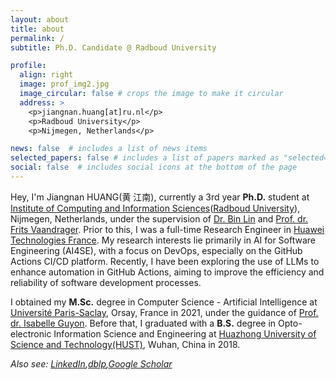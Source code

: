 ```yaml
---
layout: about
title: about
permalink: /
subtitle: Ph.D. Candidate @ Radboud University

profile:
  align: right
  image: prof_img2.jpg
  image_circular: false # crops the image to make it circular
  address: >
    <p>jiangnan.huang[at]ru.nl</p>
    <p>Radboud University</p>
    <p>Nijmegen, Netherlands</p>

news: false  # includes a list of news items
selected_papers: false # includes a list of papers marked as "selected={true}"
social: false  # includes social icons at the bottom of the page
---
```


Hey, I'm Jiangnan HUANG(黄 江南), currently a 3rd year **Ph.D.** student at [Institute of Computing and Information Sciences](https://www.ru.nl/icis/)([Radboud University](https://www.ru.nl/)), Nijmegen, Netherlands, under the supervision of [Dr. Bin Lin](https://binlin.info/index.html) and [Prof. dr. Frits Vaandrager](http://www.cs.ru.nl/F.Vaandrager/). Prior to this, I was a full-time Research Engineer in [Huawei Technologies France](https://www.huawei.com/fr/). My research interests lie primarily in AI for Software Engineering (AI4SE), with a focus on DevOps, especially on the GitHub Actions CI/CD platform. Recently, I have been exploring the use of LLMs to enhance automation in GitHub Actions, aiming to improve the efficiency and reliability of software development processes.

I obtained my **M.Sc.** degree in Computer Science - Artificial Intelligence at [Université Paris-Saclay](https://www.universite-paris-saclay.fr/), Orsay, France in 2021, under the guidance of [Prof. dr. Isabelle Guyon](https://guyon.chalearn.org/). Before that, I graduated with a **B.S.** degree in Opto-electronic Information Science and Engineering at [Huazhong University of Science and Technology(HUST)](http://english.hust.edu.cn/), Wuhan, China in 2018.

*Also see: [LinkedIn](https://www.linkedin.com/in/jiangnan-huang-bb798b182/),[dblp](https://dblp.org/pid/198/9841-1.html),[Google Scholar](https://scholar.google.com/citations?user=GUY1R9QAAAAJ&hl=en)*
